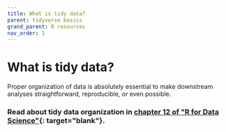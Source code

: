 ```yaml
---
title: What is tidy data?
parent: tidyverse basics
grand_parent: R resources
nav_order: 1
---
```


# What is tidy data?

Proper organization of data is absolutely essential to make downstream analyses straightforward, reproducible, or even possible. 

### Read about tidy data organization in [chapter 12 of "R for Data Science"](https://r4ds.had.co.nz/tidy-data.html){: target="blank"}.
